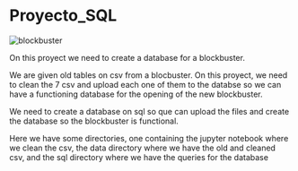 # Proyecto_SQL

![blockbuster](https://github.com/chiinwy/Proyecto_SQL/assets/137778612/03877d38-bad4-405e-81d4-a47be07effd3)

On this proyect we need to create a database for a blockbuster. 

We are given old tables on csv from a blocbuster. On this proyect, we need to clean the 7 csv and upload each one of them to the databse so we can have a functioning database for the opening of the new blockbuster.

We need to create a database on sql so que can upload the files and create the database so the blockbuster is functional.

Here we have some directories, one containing the jupyter notebook where we clean the csv, the data directory where we have the old and cleaned csv, and the sql directory where we have the queries for the database
